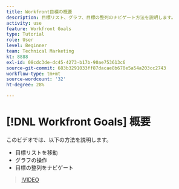 ```yaml
---
title: Workfront目標の概要
description: 目標リスト、グラフ、目標の整列のナビゲート方法を説明します。
activity: use
feature: Workfront Goals
type: Tutorial
role: User
level: Beginner
team: Technical Marketing
kt: 8888
exl-id: 08cdc3de-dc45-4273-b17b-90ae753613c6
source-git-commit: 683b3291033ff87dacae8b670e5a54a203cc2743
workflow-type: tm+mt
source-wordcount: '32'
ht-degree: 28%

---
```


# [!DNL Workfront Goals] 概要

このビデオでは、以下の方法を説明します。

* 目標リストを移動
* グラフの操作
* 目標の整列をナビゲート

>[!VIDEO](https://video.tv.adobe.com/v/335182/?quality=12)
